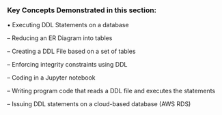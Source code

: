 ### Key Concepts Demonstrated in this section:
• Executing DDL Statements on a database


– Reducing an ER Diagram into tables


– Creating a DDL File based on a set of tables


– Enforcing integrity constraints using DDL


– Coding in a Jupyter notebook


– Writing program code that reads a DDL file and executes the statements


– Issuing DDL statements on a cloud-based database (AWS RDS)
